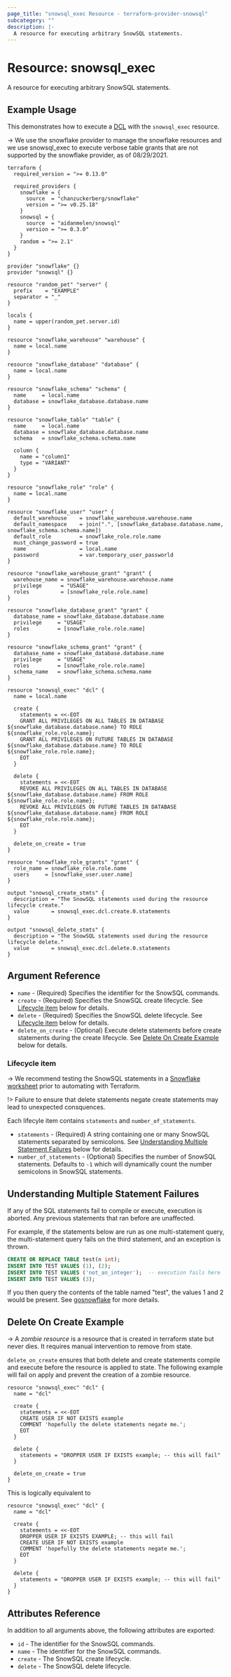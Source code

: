 ```yaml
---
page_title: "snowsql_exec Resource - terraform-provider-snowsql"
subcategory: ""
description: |-
  A resource for executing arbitrary SnowSQL statements.
---
```


# Resource: snowsql_exec

A resource for executing arbitrary SnowSQL statements.

## Example Usage

This demonstrates how to execute a [DCL](https://www.geeksforgeeks.org/sql-ddl-dql-dml-dcl-tcl-commands/) with the `snowsql_exec` resource.

-> We use the snowflake provider to manage the snowflake resources and we use snowsql_exec to execute verbose table grants that are not supported by the snowflake provider, as of 08/29/2021.

```hcl
terraform {
  required_version = ">= 0.13.0"

  required_providers {
    snowflake = {
      source  = "chanzuckerberg/snowflake"
      version = ">= v0.25.18"
    }
    snowsql = {
      source  = "aidanmelen/snowsql"
      version = ">= 0.3.0"
    }
    random = ">= 2.1"
  }
}

provider "snowflake" {}
provider "snowsql" {}

resource "random_pet" "server" {
  prefix    = "EXAMPLE"
  separator = "_"
}

locals {
  name = upper(random_pet.server.id)
}

resource "snowflake_warehouse" "warehouse" {
  name = local.name
}

resource "snowflake_database" "database" {
  name = local.name
}

resource "snowflake_schema" "schema" {
  name     = local.name
  database = snowflake_database.database.name
}

resource "snowflake_table" "table" {
  name     = local.name
  database = snowflake_database.database.name
  schema   = snowflake_schema.schema.name

  column {
    name = "column1"
    type = "VARIANT"
  }
}

resource "snowflake_role" "role" {
  name = local.name
}

resource "snowflake_user" "user" {
  default_warehouse    = snowflake_warehouse.warehouse.name
  default_namespace    = join(".", [snowflake_database.database.name, snowflake_schema.schema.name])
  default_role         = snowflake_role.role.name
  must_change_password = true
  name                 = local.name
  password             = var.temporary_user_passworld
}

resource "snowflake_warehouse_grant" "grant" {
  warehouse_name = snowflake_warehouse.warehouse.name
  privilege      = "USAGE"
  roles          = [snowflake_role.role.name]
}

resource "snowflake_database_grant" "grant" {
  database_name = snowflake_database.database.name
  privilege     = "USAGE"
  roles         = [snowflake_role.role.name]
}

resource "snowflake_schema_grant" "grant" {
  database_name = snowflake_database.database.name
  privilege     = "USAGE"
  roles         = [snowflake_role.role.name]
  schema_name   = snowflake_schema.schema.name
}

resource "snowsql_exec" "dcl" {
  name = local.name

  create {
    statements = <<-EOT
    GRANT ALL PRIVILEGES ON ALL TABLES IN DATABASE ${snowflake_database.database.name} TO ROLE ${snowflake_role.role.name};
    GRANT ALL PRIVILEGES ON FUTURE TABLES IN DATABASE ${snowflake_database.database.name} TO ROLE ${snowflake_role.role.name};
    EOT
  }

  delete {
    statements = <<-EOT
    REVOKE ALL PRIVILEGES ON ALL TABLES IN DATABASE ${snowflake_database.database.name} FROM ROLE ${snowflake_role.role.name};
    REVOKE ALL PRIVILEGES ON FUTURE TABLES IN DATABASE ${snowflake_database.database.name} FROM ROLE ${snowflake_role.role.name};
    EOT
  }

  delete_on_create = true
}

resource "snowflake_role_grants" "grant" {
  role_name = snowflake_role.role.name
  users     = [snowflake_user.user.name]
}

output "snowsql_create_stmts" {
  description = "The SnowSQL statements used during the resource lifecycle create."
  value       = snowsql_exec.dcl.create.0.statements
}

output "snowsql_delete_stmts" {
  description = "The SnowSQL statements used during the resource lifecycle delete."
  value       = snowsql_exec.dcl.delete.0.statements
}
```

## Argument Reference

* `name` - (Required) Specifies the identifier for the SnowSQL commands.
* `create` - (Required) Specifies the SnowSQL create lifecycle. See [Lifecycle item](#lifecycle-item) below for details.
* `delete` - (Required) Specifies the SnowSQL delete lifecycle. See [Lifecycle item](#lifecycle-item) below for details.
* `delete_on_create` - (Optional) Execute delete statements before create statements during the create lifecycle. See [Delete On Create Example](#delete-on-create-example) below for details.

### Lifecycle item

-> We recommend testing the SnowSQL statements in a [Snowflake worksheet](https://docs.snowflake.com/en/user-guide/ui-worksheet.html) prior to automating with Terraform.

!> Failure to ensure that delete statements negate create statements may lead to unexpected consquences.

Each lifecyle item contains `statements` and `number_of_statements`.

- `statements` - (Required) A string containing one or many SnowSQL statements separated by semicolons. See [Understanding Multiple Statement Failures](#understanding-multiple-statement-failures) below for details.
- `number_of_statements` - (Optional) Specifies the number of SnowSQL statements. Defaults to `-1` which will dynamically count the number semicolons in SnowSQL statements.

## Understanding Multiple Statement Failures

If any of the SQL statements fail to compile or execute, execution is aborted. Any previous statements that ran before are unaffected.

For example, if the statements below are run as one multi-statement query, the multi-statement query fails on the third statement, and an exception is thrown.

```sql
CREATE OR REPLACE TABLE test(n int);
INSERT INTO TEST VALUES (1), (2);
INSERT INTO TEST VALUES ('not_an_integer');  -- execution fails here
INSERT INTO TEST VALUES (3);
```

If you then query the contents of the table named "test", the values 1 and 2 would be present. See [gosnowflake](https://godoc.org/github.com/snowflakedb/gosnowflake#hdr-Executing_Multiple_Statements_in_One_Call) for more details.

## Delete On Create Example

-> A *zombie resource* is a resource that is created in terraform state but never dies. It requires manual intervention to remove from state.

`delete_on_create` ensures that both delete and create statements compile and execute before the resource is applied to state. The following example will fail on apply and prevent the creation of a zombie resource.

```hcl
resource "snowsql_exec" "dcl" {
  name = "dcl"

  create {
    statements = <<-EOT
    CREATE USER IF NOT EXISTS example
    COMMENT 'hopefully the delete statements negate me.';
    EOT
  }

  delete {
    statements = "DROPPER USER IF EXISTS example; -- this will fail"
  }

  delete_on_create = true
}
```

This is logically equivalent to

```hcl
resource "snowsql_exec" "dcl" {
  name = "dcl"

  create {
    statements = <<-EOT
    DROPPER USER IF EXISTS EXAMPLE; -- this will fail
    CREATE USER IF NOT EXISTS example
    COMMENT 'hopefully the delete statements negate me.';
    EOT
  }

  delete {
    statements = "DROPPER USER IF EXISTS example; -- this will fail"
  }
}
```


## Attributes Reference

In addition to all arguments above, the following attributes are exported:

* `id` - The identifier for the SnowSQL commands.
* `name` - The identifier for the SnowSQL commands.
* `create` - The SnowSQL create lifecycle.
* `delete` - The SnowSQL delete lifecycle.
